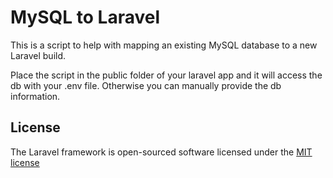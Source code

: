 # MySQL to Laravel

This is a script to help with mapping an existing MySQL database to a new Laravel build.

Place the script in the public folder of your laravel app and it will access the db with your .env file.  Otherwise you can manually provide the db information.

## License

The Laravel framework is open-sourced software licensed under the [MIT license](http://opensource.org/licenses/MIT)
